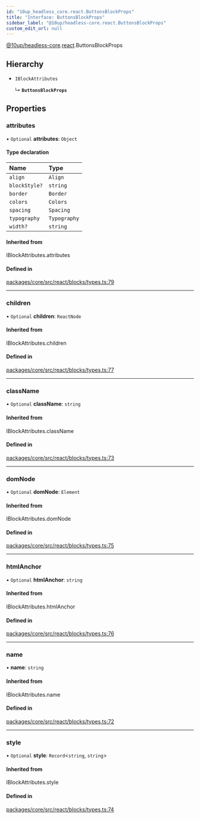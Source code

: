 ```yaml
---
id: "10up_headless_core.react.ButtonsBlockProps"
title: "Interface: ButtonsBlockProps"
sidebar_label: "@10up/headless-core.react.ButtonsBlockProps"
custom_edit_url: null
---
```


[@10up/headless-core](../modules/10up_headless_core.md).[react](../namespaces/10up_headless_core.react.md).ButtonsBlockProps

## Hierarchy

- `IBlockAttributes`

  ↳ **`ButtonsBlockProps`**

## Properties

### attributes

• `Optional` **attributes**: `Object`

#### Type declaration

| Name | Type |
| :------ | :------ |
| `align` | `Align` |
| `blockStyle?` | `string` |
| `border` | `Border` |
| `colors` | `Colors` |
| `spacing` | `Spacing` |
| `typography` | `Typography` |
| `width?` | `string` |

#### Inherited from

IBlockAttributes.attributes

#### Defined in

[packages/core/src/react/blocks/types.ts:79](https://github.com/10up/headless/blob/5293da0/packages/core/src/react/blocks/types.ts#L79)

___

### children

• `Optional` **children**: `ReactNode`

#### Inherited from

IBlockAttributes.children

#### Defined in

[packages/core/src/react/blocks/types.ts:77](https://github.com/10up/headless/blob/5293da0/packages/core/src/react/blocks/types.ts#L77)

___

### className

• `Optional` **className**: `string`

#### Inherited from

IBlockAttributes.className

#### Defined in

[packages/core/src/react/blocks/types.ts:73](https://github.com/10up/headless/blob/5293da0/packages/core/src/react/blocks/types.ts#L73)

___

### domNode

• `Optional` **domNode**: `Element`

#### Inherited from

IBlockAttributes.domNode

#### Defined in

[packages/core/src/react/blocks/types.ts:75](https://github.com/10up/headless/blob/5293da0/packages/core/src/react/blocks/types.ts#L75)

___

### htmlAnchor

• `Optional` **htmlAnchor**: `string`

#### Inherited from

IBlockAttributes.htmlAnchor

#### Defined in

[packages/core/src/react/blocks/types.ts:76](https://github.com/10up/headless/blob/5293da0/packages/core/src/react/blocks/types.ts#L76)

___

### name

• **name**: `string`

#### Inherited from

IBlockAttributes.name

#### Defined in

[packages/core/src/react/blocks/types.ts:72](https://github.com/10up/headless/blob/5293da0/packages/core/src/react/blocks/types.ts#L72)

___

### style

• `Optional` **style**: `Record`<`string`, `string`\>

#### Inherited from

IBlockAttributes.style

#### Defined in

[packages/core/src/react/blocks/types.ts:74](https://github.com/10up/headless/blob/5293da0/packages/core/src/react/blocks/types.ts#L74)
